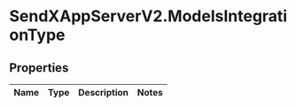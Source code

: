 # SendXAppServerV2.ModelsIntegrationType

## Properties
Name | Type | Description | Notes
------------ | ------------- | ------------- | -------------


